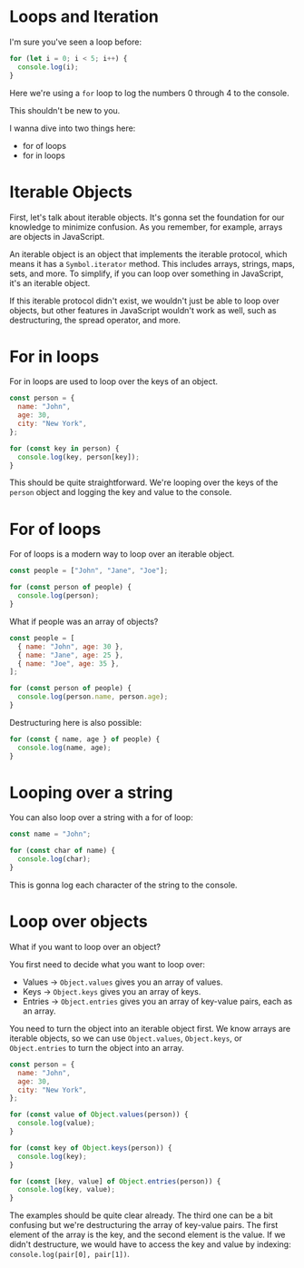 # Loops and Iteration

I'm sure you've seen a loop before:

```js
for (let i = 0; i < 5; i++) {
  console.log(i);
}
```

Here we're using a `for` loop to log the numbers 0 through 4 to the console.

This shouldn't be new to you.

I wanna dive into two things here:

- for of loops
- for in loops

# Iterable Objects

First, let's talk about iterable objects. It's gonna set the foundation for our knowledge to minimize confusion. As you remember, for example, arrays are objects in JavaScript.

An iterable object is an object that implements the iterable protocol, which means it has a `Symbol.iterator` method. This includes arrays, strings, maps, sets, and more. To simplify, if you can loop over something in JavaScript, it's an iterable object.

If this iterable protocol didn't exist, we wouldn't just be able to loop over objects, but other features in JavaScript wouldn't work as well, such as destructuring, the spread operator, and more.

# For in loops

For in loops are used to loop over the keys of an object.

```js
const person = {
  name: "John",
  age: 30,
  city: "New York",
};

for (const key in person) {
  console.log(key, person[key]);
}
```

This should be quite straightforward. We're looping over the keys of the `person` object and logging the key and value to the console.

# For of loops

For of loops is a modern way to loop over an iterable object.

```js
const people = ["John", "Jane", "Joe"];

for (const person of people) {
  console.log(person);
}
```

What if people was an array of objects?

```js
const people = [
  { name: "John", age: 30 },
  { name: "Jane", age: 25 },
  { name: "Joe", age: 35 },
];

for (const person of people) {
  console.log(person.name, person.age);
}
```

Destructuring here is also possible:

```js
for (const { name, age } of people) {
  console.log(name, age);
}
```

# Looping over a string

You can also loop over a string with a for of loop:

```js
const name = "John";

for (const char of name) {
  console.log(char);
}
```

This is gonna log each character of the string to the console.

# Loop over objects

What if you want to loop over an object?

You first need to decide what you want to loop over:

- Values -> `Object.values` gives you an array of values.
- Keys -> `Object.keys` gives you an array of keys.
- Entries -> `Object.entries` gives you an array of key-value pairs, each as an array.

You need to turn the object into an iterable object first. We know arrays are iterable objects, so we can use `Object.values`, `Object.keys`, or `Object.entries` to turn the object into an array.

```js
const person = {
  name: "John",
  age: 30,
  city: "New York",
};

for (const value of Object.values(person)) {
  console.log(value);
}

for (const key of Object.keys(person)) {
  console.log(key);
}

for (const [key, value] of Object.entries(person)) {
  console.log(key, value);
}
```

The examples should be quite clear already. The third one can be a bit confusing but we're destructuring the array of key-value pairs. The first element of the array is the key, and the second element is the value. If we didn't destructure, we would have to access the key and value by indexing: `console.log(pair[0], pair[1])`.
